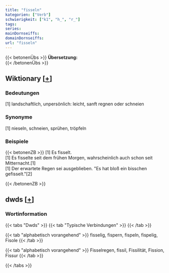 ```yaml
---
title: "fisseln"
kategorien: ["Verb"]
schwierigkeit: ["k1", "h_", "r_"]
tags:
series:
mainDornseiffs:
domainDornseiffs:
url: "fisseln"
---
```


{{< betonenÜbs >}}
**Übersetzung:**  
{{< /betonenÜbs >}}

## Wiktionary [[+](https://de.wiktionary.org/wiki/fisseln)]

### Bedeutungen
[1] landschaftlich, unpersönlich: leicht, sanft regnen oder schneien  

### Synonyme
[1] nieseln, schneien, sprühen, tröpfeln  

### Beispiele
{{< betonenZB >}}
[1] Es fisselt.  
[1] Es fisselte seit dem frühen Morgen, wahrscheinlich auch schon seit Mitternacht.[1]  
[1] Der erwartete Regen sei ausgeblieben. "Es hat bloß ein bisschen gefisselt."[2]  

{{< /betonenZB >}}


## dwds [[+](https://www.dwds.de/wb/fisseln)]

### Wortinformation
{{< tabs "Dwds" >}}
{{< tab "Typische Verbindungen" >}}
{{< /tab >}}

{{< tab "alphabetisch vorangehend" >}}
fisselig, fispern, fispeln, fispelig, Fisole
{{< /tab >}}

{{< tab "alphabetisch vorangehend" >}}
Fisselregen, fissil, Fissilität, Fission, Fissur
{{< /tab >}}

{{< /tabs >}}

